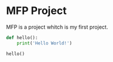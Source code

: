 # MFP Project

MFP is a project whitch is my first project.

```python
def hello():
    print('Hello World!')

hello()
```
